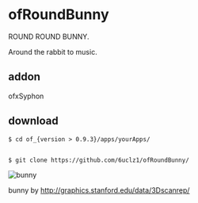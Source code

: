 # ofRoundBunny

ROUND ROUND BUNNY.

Around the rabbit to music.

## addon
ofxSyphon


## download

    $ cd of_{version > 0.9.3}/apps/yourApps/
    

    $ git clone https://github.com/6uclz1/ofRoundBunny/


![bunny](https://www.dropbox.com/s/0yif1v9b0cv4ujh/bunny.gif?dl=1)


bunny by http://graphics.stanford.edu/data/3Dscanrep/
